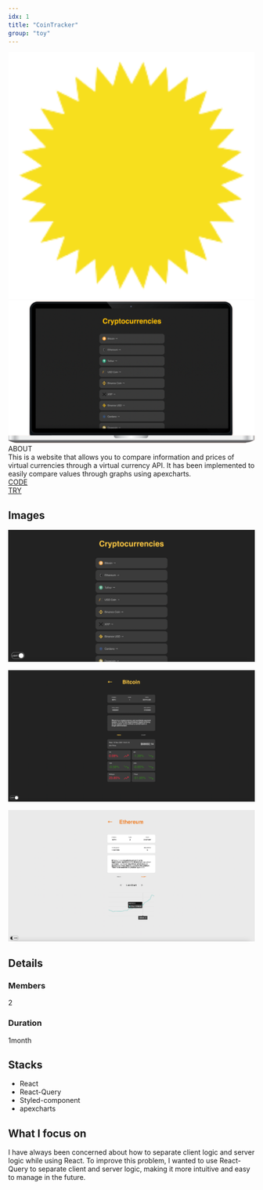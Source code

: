 ```yaml
---
idx: 1
title: "CoinTracker"
group: "toy"
---
```


<div class="aboutWrap">
    <div class="aboutImgWrap">
        <div class="aboutImg">
            <div class="spark">
                <img src="./images/spark.png">
            </div>
            <div class="main">
                <img src="./images/coinTracker/coinTrackerMain.png">
            </div>
        </div>
    </div>
    <div class="about">
        <div class="aboutTitle">
        ABOUT
        </div>
        <div class="aboutContent">
        This is a website that allows you to compare information and prices of virtual currencies through a virtual currency API. It has been implemented to easily compare values through graphs using apexcharts.
        </div>
        <div class="btnWrap">
            <div class="btn"><a href="https://github.com/WonWonGit/coin-tracker" target='_blank'>CODE</a></div>
            <div class="btn">
                <a href="https://wonwongit.github.io/coin-tracker/" target='_blank'>TRY</a>
            </div>
        </div>
    </div>
</div>

## Images

<div class="imgWrap">

<div class="projectImg">

![coinTracker](./images/coinTracker/coinTracker01.png)

</div>
<div class="projectImg">

![coinTracker](./images/coinTracker/coinTracker02.png)

</div>
<div class="projectImg">

![coinTracker](./images/coinTracker/coinTracker04.png)

</div>

</div>

## Details

### Members

2

### Duration

1month

## Stacks

<div class='stackWrap'>
   <div class="stacks">
        <ul class="stacksList">
            <li>React</li>
            <li>React-Query</li>
            <li>Styled-component</li>
            <li>apexcharts</li>
        </ul>
    </div>
   </div> 
</div>

## What I focus on

I have always been concerned about how to separate client logic and server logic while using React. To improve this problem, I wanted to use React-Query to separate client and server logic, making it more intuitive and easy to manage in the future.
